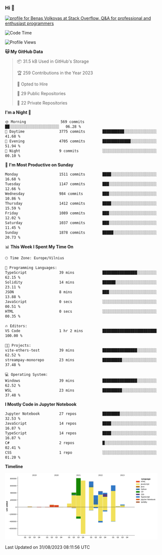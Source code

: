 ### Hi 👋
<a href="https://stackoverflow.com/users/14954249/benas-volkovas"><img src="https://stackoverflow.com/users/flair/14954249.png?theme=dark" width="208" height="58" alt="profile for Benas Volkovas at Stack Overflow, Q&amp;A for professional and enthusiast programmers" title="profile for Benas Volkovas at Stack Overflow, Q&amp;A for professional and enthusiast programmers"></a>

<!--START_SECTION:waka-->
![Code Time](http://img.shields.io/badge/Code%20Time-1%2C545%20hrs%2029%20mins-blue)

![Profile Views](http://img.shields.io/badge/Profile%20Views-0-blue)

**🐱 My GitHub Data** 

> 📦 31.5 kB Used in GitHub's Storage 
 > 
> 🏆 259 Contributions in the Year 2023
 > 
> 💼 Opted to Hire
 > 
> 📜 29 Public Repositories 
 > 
> 🔑 22 Private Repositories 
 > 
**I'm a Night 🦉** 

```text
🌞 Morning                569 commits         ██░░░░░░░░░░░░░░░░░░░░░░░   06.28 % 
🌆 Daytime                3775 commits        ██████████░░░░░░░░░░░░░░░   41.68 % 
🌃 Evening                4705 commits        █████████████░░░░░░░░░░░░   51.94 % 
🌙 Night                  9 commits           ░░░░░░░░░░░░░░░░░░░░░░░░░   00.10 % 
```
📅 **I'm Most Productive on Sunday** 

```text
Monday                   1511 commits        ████░░░░░░░░░░░░░░░░░░░░░   16.68 % 
Tuesday                  1147 commits        ███░░░░░░░░░░░░░░░░░░░░░░   12.66 % 
Wednesday                984 commits         ███░░░░░░░░░░░░░░░░░░░░░░   10.86 % 
Thursday                 1412 commits        ████░░░░░░░░░░░░░░░░░░░░░   15.59 % 
Friday                   1089 commits        ███░░░░░░░░░░░░░░░░░░░░░░   12.02 % 
Saturday                 1037 commits        ███░░░░░░░░░░░░░░░░░░░░░░   11.45 % 
Sunday                   1878 commits        █████░░░░░░░░░░░░░░░░░░░░   20.73 % 
```


📊 **This Week I Spent My Time On** 

```text
🕑︎ Time Zone: Europe/Vilnius

💬 Programming Languages: 
TypeScript               39 mins             ████████████████░░░░░░░░░   62.15 % 
Solidity                 14 mins             ██████░░░░░░░░░░░░░░░░░░░   23.11 % 
JSON                     8 mins              ███░░░░░░░░░░░░░░░░░░░░░░   13.88 % 
JavaScript               0 secs              ░░░░░░░░░░░░░░░░░░░░░░░░░   00.51 % 
HTML                     0 secs              ░░░░░░░░░░░░░░░░░░░░░░░░░   00.35 % 

🔥 Editors: 
VS Code                  1 hr 2 mins         █████████████████████████   100.00 % 

🐱‍💻 Projects: 
vite-ethers-test         39 mins             ████████████████░░░░░░░░░   62.52 % 
streampay-monorepo       23 mins             █████████░░░░░░░░░░░░░░░░   37.48 % 

💻 Operating System: 
Windows                  39 mins             ████████████████░░░░░░░░░   62.52 % 
WSL                      23 mins             █████████░░░░░░░░░░░░░░░░   37.48 % 
```

**I Mostly Code in Jupyter Notebook** 

```text
Jupyter Notebook         27 repos            ████████░░░░░░░░░░░░░░░░░   32.53 % 
JavaScript               14 repos            ████░░░░░░░░░░░░░░░░░░░░░   16.87 % 
TypeScript               14 repos            ████░░░░░░░░░░░░░░░░░░░░░   16.87 % 
C#                       2 repos             █░░░░░░░░░░░░░░░░░░░░░░░░   02.41 % 
CSS                      1 repo              ░░░░░░░░░░░░░░░░░░░░░░░░░   01.20 % 
```



**Timeline**

![Lines of Code chart](https://raw.githubusercontent.com/BenasVolkovas/BenasVolkovas/main/assets/bar_graph.png)


 Last Updated on 31/08/2023 08:11:56 UTC
<!--END_SECTION:waka-->
